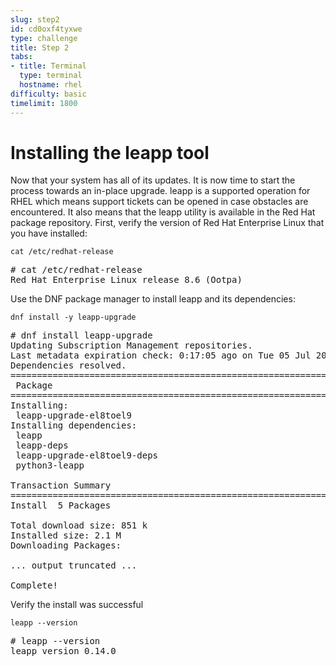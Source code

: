 ```yaml
---
slug: step2
id: cd0oxf4tyxwe
type: challenge
title: Step 2
tabs:
- title: Terminal
  type: terminal
  hostname: rhel
difficulty: basic
timelimit: 1800
---
```

# Installing the leapp tool

Now that your system has all of its updates. It is now time to start the process towards an in-place upgrade. leapp is a supported operation for RHEL which means support tickets can be opened in case obstacles are encountered. It also means that the leapp utility is available in the Red Hat package repository. First, verify the version of Red Hat Enterprise Linux that you have installed:

```
cat /etc/redhat-release
```

<pre class=file>
# cat /etc/redhat-release
Red Hat Enterprise Linux release 8.6 (Ootpa)
</pre>

Use the DNF package manager to install leapp and its dependencies:

```
dnf install -y leapp-upgrade
```

<pre class=file>
# dnf install leapp-upgrade
Updating Subscription Management repositories.
Last metadata expiration check: 0:17:05 ago on Tue 05 Jul 2022 11:34:56 AM EDT.
Dependencies resolved.
==============================================================================================================================================================================================================================================================================================================================================================================================================================================================================================
 Package                                                                                                                      Architecture                                                                                            Version                                                                                                         Repository                                                                                                                         Size
==============================================================================================================================================================================================================================================================================================================================================================================================================================================================================================
Installing:
 leapp-upgrade-el8toel9                                                                                                       noarch                                                                                                  0.16.0-6.el8_6                                                                                                  rhel-8-for-x86_64-appstream-rpms                                                                                                  603 k
Installing dependencies:
 leapp                                                                                                                        noarch                                                                                                  0.14.0-1.el8_6                                                                                                  rhel-8-for-x86_64-appstream-rpms                                                                                                   31 k
 leapp-deps                                                                                                                   noarch                                                                                                  0.14.0-1.el8_6                                                                                                  rhel-8-for-x86_64-appstream-rpms                                                                                                   14 k
 leapp-upgrade-el8toel9-deps                                                                                                  noarch                                                                                                  0.16.0-6.el8_6                                                                                                  rhel-8-for-x86_64-appstream-rpms                                                                                                   29 k
 python3-leapp                                                                                                                noarch                                                                                                  0.14.0-1.el8_6                                                                                                  rhel-8-for-x86_64-appstream-rpms                                                                                                  173 k

Transaction Summary
==============================================================================================================================================================================================================================================================================================================================================================================================================================================================================================
Install  5 Packages

Total download size: 851 k
Installed size: 2.1 M
Downloading Packages:

... output truncated ...

Complete!
</pre>

Verify the install was successful

```
leapp --version
```

<pre class=file>
# leapp --version
leapp version 0.14.0
</pre>
